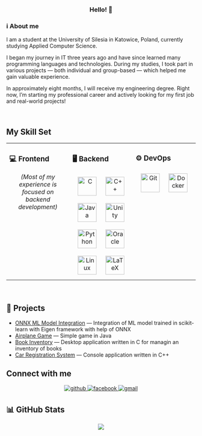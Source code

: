### <div align="center">Hello! 👋</div>  

### ℹ️ About me  
I am a student at the University of Silesia in Katowice, Poland, currently studying Applied Computer Science.

I began my journey in IT three years ago and have since learned many programming languages and technologies. During my studies, I took part in various projects — both individual and group-based — which helped me gain valuable experience.

In approximately eight months, I will receive my engineering degree. Right now, I’m starting my professional career and actively looking for my first job and real-world projects!  

<br/>  

## My Skill Set  
<table><tr>
<td valign="top" width="33%">

### 💻 Frontend  
<div align="center">  
<p><i>(Most of my experience is focused on backend development)</i></p>  
</div>

</td><td valign="top" width="33%">

### 🖥️ Backend  
<div align="center">  
<a href="https://www.cprogramming.com/" target="_blank"><img style="margin: 10px" src="https://profilinator.rishav.dev/skills-assets/c-original.svg" alt="C" height="50" /></a>  
<a href="https://www.cplusplus.com/" target="_blank"><img style="margin: 10px" src="https://profilinator.rishav.dev/skills-assets/cplusplus-original.svg" alt="C++" height="50" /></a>  
<a href="https://www.java.com/" target="_blank"><img style="margin: 10px" src="https://profilinator.rishav.dev/skills-assets/java-original-wordmark.svg" alt="Java" height="50" /></a>  
<a href="https://unity.com/" target="_blank"><img style="margin: 10px" src="https://profilinator.rishav.dev/skills-assets/unity.png" alt="Unity" height="50" /></a>  
<a href="https://www.python.org/" target="_blank"><img style="margin: 10px" src="https://profilinator.rishav.dev/skills-assets/python-original.svg" alt="Python" height="50" /></a>  
<a href="https://www.oracle.com/" target="_blank"><img style="margin: 10px" src="https://profilinator.rishav.dev/skills-assets/oracle-original.svg" alt="Oracle" height="50" /></a>  
<a href="https://www.linux.org/" target="_blank"><img style="margin: 10px" src="https://profilinator.rishav.dev/skills-assets/linux-original.svg" alt="Linux" height="50" /></a>  
<a href="https://www.latex-project.org/" target="_blank"><img style="margin: 10px" src="https://profilinator.rishav.dev/skills-assets/latex.png" alt="LaTeX" height="50" /></a>  
</div>

</td><td valign="top" width="33%">

### ⚙️ DevOps  
<div align="center">  
<a href="https://github.com/" target="_blank"><img style="margin: 10px" src="https://profilinator.rishav.dev/skills-assets/git-scm-icon.svg" alt="Git" height="50" /></a>  
<a href="https://www.docker.com/" target="_blank"><img style="margin: 10px" src="https://profilinator.rishav.dev/skills-assets/docker-original-wordmark.svg" alt="Docker" height="50" /></a>  
</div>

</td></tr></table>  

<br/>  

## 📁 Projects
- [ONNX ML Model Integration](https://github.com/JegorKolbasicz/IntegrationOfMLModelsWithEigen) — Integration of ML model trained in scikit-learn with Eigen framework with help of ONNX
- [Airplane Game](https://github.com/JegorKolbasicz/AirplaneGameJava) — Simple game in Java
- [Book Inventory](https://github.com/JegorKolbasicz/BookInventoryC) — Desktop application written in C for managin an inventory of books
- [Car Registration System](https://github.com/JegorKolbasicz/CarRegistrationSystemCPP) — Console application written in C++ 

## Connect with me  
<div align="center">
<a href="https://github.com/JegorKolbasicz" target="_blank">
<img src="https://img.shields.io/badge/github-%2324292e.svg?&style=for-the-badge&logo=github&logoColor=white" alt="github" style="margin-bottom: 5px;" />
</a>
<a href="https://www.facebook.com/jegor.ko.basicz/" target="_blank">
<img src="https://img.shields.io/badge/facebook-%232E87FB.svg?&style=for-the-badge&logo=facebook&logoColor=white" alt="facebook" style="margin-bottom: 5px;" />
</a>
<a href="mailto:jegor.kolbasicz@gmail.com">
<img src="https://img.shields.io/badge/Gmail-D14836?style=for-the-badge&logo=gmail&logoColor=white" alt="gmail" style="margin-bottom: 5px;" />
</a>      
</div>  

## 📊 GitHub Stats  
<div align="center">
<img src="https://github-readme-stats.vercel.app/api?username=JegorKolbasicz&show_icons=true&theme=tokyonight" />
</div>
